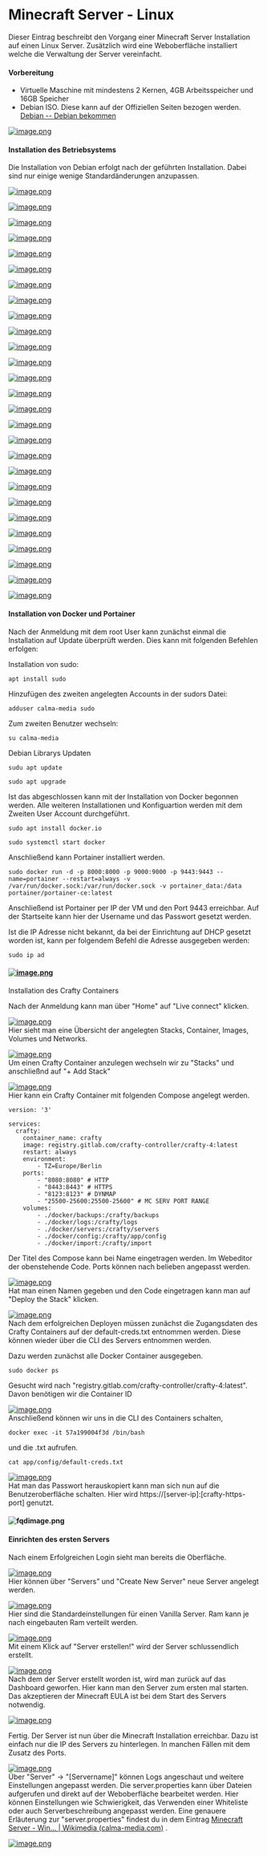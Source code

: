 # Minecraft Server - Linux

Dieser Eintrag beschreibt den Vorgang einer Minecraft Server Installation auf einen Linux Server. Zusätzlich wird eine Weboberfläche installiert welche die Verwaltung der Server vereinfacht.

#### Vorbereitung

- Virtuelle Maschine mit mindestens 2 Kernen, 4GB Arbeitsspeicher und 16GB Speicher
- Debian ISO. Diese kann auf der Offiziellen Seiten bezogen werden. [Debian -- Debian bekommen](https://www.debian.org/distrib/)

[![image.png](https://bookstack.calma-media.com/uploads/images/gallery/2024-04/scaled-1680-/JtXimage.png)](https://bookstack.calma-media.com/uploads/images/gallery/2024-04/JtXimage.png)

#### Installation des Betriebsystems

Die Installation von Debian erfolgt nach der geführten Installation. Dabei sind nur einige wenige Standardänderungen anzupassen.

[![image.png](https://bookstack.calma-media.com/uploads/images/gallery/2024-04/scaled-1680-/W7Jimage.png)](https://bookstack.calma-media.com/uploads/images/gallery/2024-04/W7Jimage.png)

[![image.png](https://bookstack.calma-media.com/uploads/images/gallery/2024-04/scaled-1680-/DeTimage.png)](https://bookstack.calma-media.com/uploads/images/gallery/2024-04/DeTimage.png)

[![image.png](https://bookstack.calma-media.com/uploads/images/gallery/2024-04/scaled-1680-/3bsimage.png)](https://bookstack.calma-media.com/uploads/images/gallery/2024-04/3bsimage.png)

[![image.png](https://bookstack.calma-media.com/uploads/images/gallery/2024-04/scaled-1680-/iERimage.png)](https://bookstack.calma-media.com/uploads/images/gallery/2024-04/iERimage.png)

[![image.png](https://bookstack.calma-media.com/uploads/images/gallery/2024-04/scaled-1680-/lpgimage.png)](https://bookstack.calma-media.com/uploads/images/gallery/2024-04/lpgimage.png)

[![image.png](https://bookstack.calma-media.com/uploads/images/gallery/2024-04/scaled-1680-/ScHimage.png)](https://bookstack.calma-media.com/uploads/images/gallery/2024-04/ScHimage.png)

[![image.png](https://bookstack.calma-media.com/uploads/images/gallery/2024-04/scaled-1680-/P2Pimage.png)](https://bookstack.calma-media.com/uploads/images/gallery/2024-04/P2Pimage.png)

[![image.png](https://bookstack.calma-media.com/uploads/images/gallery/2024-04/scaled-1680-/BgZimage.png)](https://bookstack.calma-media.com/uploads/images/gallery/2024-04/BgZimage.png)

[![image.png](https://bookstack.calma-media.com/uploads/images/gallery/2024-04/scaled-1680-/PJnimage.png)](https://bookstack.calma-media.com/uploads/images/gallery/2024-04/PJnimage.png)

[![image.png](https://bookstack.calma-media.com/uploads/images/gallery/2024-04/scaled-1680-/vIQimage.png)](https://bookstack.calma-media.com/uploads/images/gallery/2024-04/vIQimage.png)

[![image.png](https://bookstack.calma-media.com/uploads/images/gallery/2024-04/scaled-1680-/jmJimage.png)](https://bookstack.calma-media.com/uploads/images/gallery/2024-04/jmJimage.png)

[![image.png](https://bookstack.calma-media.com/uploads/images/gallery/2024-04/scaled-1680-/OQmimage.png)](https://bookstack.calma-media.com/uploads/images/gallery/2024-04/OQmimage.png)

[![image.png](https://bookstack.calma-media.com/uploads/images/gallery/2024-04/scaled-1680-/jXCimage.png)](https://bookstack.calma-media.com/uploads/images/gallery/2024-04/jXCimage.png)

[![image.png](https://bookstack.calma-media.com/uploads/images/gallery/2024-04/scaled-1680-/blEimage.png)](https://bookstack.calma-media.com/uploads/images/gallery/2024-04/blEimage.png)

[![image.png](https://bookstack.calma-media.com/uploads/images/gallery/2024-04/scaled-1680-/UTOimage.png)](https://bookstack.calma-media.com/uploads/images/gallery/2024-04/UTOimage.png)

[![image.png](https://bookstack.calma-media.com/uploads/images/gallery/2024-04/scaled-1680-/lnSimage.png)](https://bookstack.calma-media.com/uploads/images/gallery/2024-04/lnSimage.png)

[![image.png](https://bookstack.calma-media.com/uploads/images/gallery/2024-04/scaled-1680-/TXaimage.png)](https://bookstack.calma-media.com/uploads/images/gallery/2024-04/TXaimage.png)

[![image.png](https://bookstack.calma-media.com/uploads/images/gallery/2024-04/scaled-1680-/W9kimage.png)](https://bookstack.calma-media.com/uploads/images/gallery/2024-04/W9kimage.png)

[![image.png](https://bookstack.calma-media.com/uploads/images/gallery/2024-04/scaled-1680-/9zMimage.png)](https://bookstack.calma-media.com/uploads/images/gallery/2024-04/9zMimage.png)

[![image.png](https://bookstack.calma-media.com/uploads/images/gallery/2024-04/scaled-1680-/cmFimage.png)](https://bookstack.calma-media.com/uploads/images/gallery/2024-04/cmFimage.png)

[![image.png](https://bookstack.calma-media.com/uploads/images/gallery/2024-04/scaled-1680-/gkximage.png)](https://bookstack.calma-media.com/uploads/images/gallery/2024-04/gkximage.png)

[![image.png](https://bookstack.calma-media.com/uploads/images/gallery/2024-04/scaled-1680-/QdGimage.png)](https://bookstack.calma-media.com/uploads/images/gallery/2024-04/QdGimage.png)

[![image.png](https://bookstack.calma-media.com/uploads/images/gallery/2024-04/scaled-1680-/cIKimage.png)](https://bookstack.calma-media.com/uploads/images/gallery/2024-04/cIKimage.png)

[![image.png](https://bookstack.calma-media.com/uploads/images/gallery/2024-04/scaled-1680-/Vskimage.png)](https://bookstack.calma-media.com/uploads/images/gallery/2024-04/Vskimage.png)

[![image.png](https://bookstack.calma-media.com/uploads/images/gallery/2024-04/scaled-1680-/xGtimage.png)](https://bookstack.calma-media.com/uploads/images/gallery/2024-04/xGtimage.png)

[![image.png](https://bookstack.calma-media.com/uploads/images/gallery/2024-04/scaled-1680-/GJuimage.png)](https://bookstack.calma-media.com/uploads/images/gallery/2024-04/GJuimage.png)

[![image.png](https://bookstack.calma-media.com/uploads/images/gallery/2024-04/scaled-1680-/cMaimage.png)](https://bookstack.calma-media.com/uploads/images/gallery/2024-04/cMaimage.png)

#### Installation von Docker und Portainer

Nach der Anmeldung mit dem root User kann zunächst einmal die Installation auf Update überprüft werden. Dies kann mit folgenden Befehlen erfolgen:  
  
Installation von sudo:

```
apt install sudo
```

Hinzufügen des zweiten angelegten Accounts in der sudors Datei:

```
adduser calma-media sudo
```

Zum zweiten Benutzer wechseln:

```
su calma-media
```

Debian Librarys Updaten

```
sudu apt update
```

```
sudo apt upgrade
```

Ist das abgeschlossen kann mit der Installation von Docker begonnen werden. Alle weiteren Installationen und Konfiguartion werden mit dem Zweiten User Account durchgeführt.

```
sudo apt install docker.io
```

```
sudo systemctl start docker
```

Anschließend kann Portainer installiert werden.

```
sudo docker run -d -p 8000:8000 -p 9000:9000 -p 9443:9443 --name=portainer --restart=always -v /var/run/docker.sock:/var/run/docker.sock -v portainer_data:/data portainer/portainer-ce:latest
```

Anschließend ist Portainer per IP der VM und den Port 9443 erreichbar. Auf der Startseite kann hier der Username und das Passwort gesetzt werden.

Ist die IP Adresse nicht bekannt, da bei der Einrichtung auf DHCP gesetzt worden ist, kann per folgendem Befehl die Adresse ausgegeben werden:

```
sudo ip ad
```

#### [![image.png](https://bookstack.calma-media.com/uploads/images/gallery/2024-04/scaled-1680-/OQlimage.png)](https://bookstack.calma-media.com/uploads/images/gallery/2024-04/OQlimage.png)  
Installation des Crafty Containers

  
Nach der Anmeldung kann man über "Home" auf "Live connect" klicken.

[![image.png](https://bookstack.calma-media.com/uploads/images/gallery/2024-04/scaled-1680-/P0cimage.png)](https://bookstack.calma-media.com/uploads/images/gallery/2024-04/P0cimage.png)  
Hier sieht man eine Übersicht der angelegten Stacks, Container, Images, Volumes und Networks.

[![image.png](https://bookstack.calma-media.com/uploads/images/gallery/2024-04/scaled-1680-/F8Aimage.png)](https://bookstack.calma-media.com/uploads/images/gallery/2024-04/F8Aimage.png)  
Um einen Crafty Container anzulegen wechseln wir zu "Stacks" und anschließnd auf "+ Add Stack"

[![image.png](https://bookstack.calma-media.com/uploads/images/gallery/2024-04/scaled-1680-/1buimage.png)](https://bookstack.calma-media.com/uploads/images/gallery/2024-04/1buimage.png)  
Hier kann ein Crafty Container mit folgenden Compose angelegt werden.

```
version: '3'

services:
  crafty:
    container_name: crafty
    image: registry.gitlab.com/crafty-controller/crafty-4:latest
    restart: always
    environment:
        - TZ=Europe/Berlin
    ports:
        - "8080:8080" # HTTP
        - "8443:8443" # HTTPS
        - "8123:8123" # DYNMAP
        - "25500-25600:25500-25600" # MC SERV PORT RANGE
    volumes:
        - ./docker/backups:/crafty/backups
        - ./docker/logs:/crafty/logs
        - ./docker/servers:/crafty/servers
        - ./docker/config:/crafty/app/config
        - ./docker/import:/crafty/import
```

Der Titel des Compose kann bei Name eingetragen werden. Im Webeditor der obenstehende Code. Ports können nach belieben angepasst werden.

[![image.png](https://bookstack.calma-media.com/uploads/images/gallery/2024-04/scaled-1680-/3PZimage.png)](https://bookstack.calma-media.com/uploads/images/gallery/2024-04/3PZimage.png)  
Hat man einen Namen gegeben und den Code eingetragen kann man auf "Deploy the Stack" klicken.

[![image.png](https://bookstack.calma-media.com/uploads/images/gallery/2024-04/scaled-1680-/S5simage.png)](https://bookstack.calma-media.com/uploads/images/gallery/2024-04/S5simage.png)  
Nach dem erfolgreichen Deployen müssen zunächst die Zugangsdaten des Crafty Containers auf der default-creds.txt entnommen werden. Diese können wieder über die CLI des Servers entnommen werden.

Dazu werden zunächst alle Docker Container ausgegeben.

```
sudo docker ps
```

Gesucht wird nach "registry.gitlab.com/crafty-controller/crafty-4:latest". Davon benötigen wir die Container ID  
  
[![image.png](https://bookstack.calma-media.com/uploads/images/gallery/2024-04/scaled-1680-/NJvimage.png)](https://bookstack.calma-media.com/uploads/images/gallery/2024-04/NJvimage.png)  
Anschließend können wir uns in die CLI des Containers schalten,

```
docker exec -it 57a199004f3d /bin/bash
```

und die .txt aufrufen.

```
cat app/config/default-creds.txt
```

[![image.png](https://bookstack.calma-media.com/uploads/images/gallery/2024-04/scaled-1680-/sEximage.png)](https://bookstack.calma-media.com/uploads/images/gallery/2024-04/sEximage.png)  
Hat man das Passwort herauskopiert kann man sich nun auf die Benutzeroberfläche schalten. Hier wird https://\[server-ip\]:\[crafty-https-port\] genutzt.

#### ![fqdimage.png](https://bookstack.calma-media.com/uploads/images/gallery/2024-04/scaled-1680-/vHXfqdimage.png)

#### Einrichten des ersten Servers

Nach einem Erfolgreichen Login sieht man bereits die Oberfläche.

[![image.png](https://bookstack.calma-media.com/uploads/images/gallery/2024-04/scaled-1680-/Wuaimage.png)](https://bookstack.calma-media.com/uploads/images/gallery/2024-04/Wuaimage.png)  
Hier können über "Servers" und "Create New Server" neue Server angelegt werden.

[![image.png](https://bookstack.calma-media.com/uploads/images/gallery/2024-04/scaled-1680-/TNiimage.png)](https://bookstack.calma-media.com/uploads/images/gallery/2024-04/TNiimage.png)  
Hier sind die Standardeinstellungen für einen Vanilla Server. Ram kann je nach eingebauten Ram verteilt werden.

[![image.png](https://bookstack.calma-media.com/uploads/images/gallery/2024-04/scaled-1680-/rbKimage.png)](https://bookstack.calma-media.com/uploads/images/gallery/2024-04/rbKimage.png)  
Mit einem Klick auf "Server erstellen!" wird der Server schlussendlich erstellt.

[![image.png](https://bookstack.calma-media.com/uploads/images/gallery/2024-04/scaled-1680-/UZjimage.png)](https://bookstack.calma-media.com/uploads/images/gallery/2024-04/UZjimage.png)  
Nach dem der Server erstellt worden ist, wird man zurück auf das Dashboard geworfen. Hier kann man den Server zum ersten mal starten. Das akzeptieren der Minecraft EULA ist bei dem Start des Servers notwendig.

[![image.png](https://bookstack.calma-media.com/uploads/images/gallery/2024-04/scaled-1680-/iz0image.png)](https://bookstack.calma-media.com/uploads/images/gallery/2024-04/iz0image.png)  
  
Fertig. Der Server ist nun über die Minecraft Installation erreichbar. Dazu ist einfach nur die IP des Servers zu hinterlegen. In manchen Fällen mit dem Zusatz des Ports.

[![image.png](https://bookstack.calma-media.com/uploads/images/gallery/2024-04/scaled-1680-/Yisimage.png)](https://bookstack.calma-media.com/uploads/images/gallery/2024-04/Yisimage.png)  
Über "Server" -&gt; "\[Servername\]" können Logs angeschaut und weitere Einstellungen angepasst werden. Die server.properties kann über Dateien aufgerufen und direkt auf der Weboberfläche bearbeitet werden. Hier können Einstellungen wie Schwierigkeit, das Verwenden einer Whiteliste oder auch Serverbeschreibung angepasst werden. Eine genauere Erläuterung zur "server.properties" findest du in dem Eintrag [Minecraft Server - Win... | Wikimedia (calma-media.com)](https://bookstack.calma-media.com/books/minecraft-server/page/minecraft-server-windows#bkmrk-server.properties) .

[![image.png](https://bookstack.calma-media.com/uploads/images/gallery/2024-04/scaled-1680-/U0Ximage.png)](https://bookstack.calma-media.com/uploads/images/gallery/2024-04/U0Ximage.png)